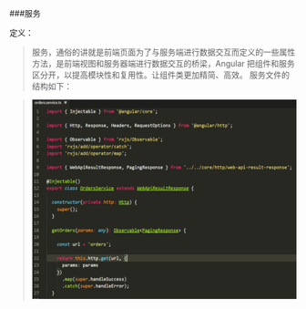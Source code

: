###服务

定义：
> 服务，通俗的讲就是前端页面为了与服务端进行数据交互而定义的一些属性方法，是前端视图和服务器端进行数据交互的桥梁，Angular 把组件和服务区分开，以提高模块性和复用性。让组件类更加精简、高效。 服务文件的结构如下：

> ![服务](./img/service.png)